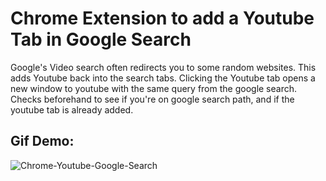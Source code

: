 # Chrome Extension to add a Youtube Tab in Google Search

Google's Video search often redirects you to some random websites. This adds Youtube back into the search tabs. Clicking the Youtube tab opens a new window to youtube with the same query from the google search.
Checks beforehand to see if you're on google search path, and if the youtube tab is already added.

## Gif Demo:

![Chrome-Youtube-Google-Search](https://user-images.githubusercontent.com/77988513/114970919-9a5bd980-9e38-11eb-8493-f9339eefa256.gif)
